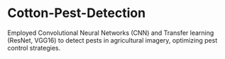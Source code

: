 # Cotton-Pest-Detection
Employed Convolutional Neural Networks (CNN) and Transfer learning (ResNet, VGG16) to detect pests in agricultural imagery, optimizing pest control strategies. 
